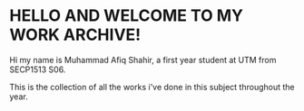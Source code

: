 # HELLO AND WELCOME TO MY WORK ARCHIVE!

Hi my name is Muhammad Afiq Shahir, a first year student at UTM from SECP1513 S06.

This is the collection of all the works i've done in this subject throughout the year.



